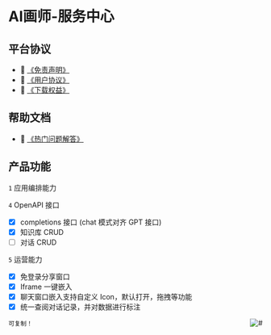 # AI画师-服务中心
## 平台协议

- 🚀 <a href="https://docs.qq.com/doc/p/7b8777d1a7858b26dde3bf2da20a031d68cd45db">《免责声明》</a>
- 🚀 <a href="https://docs.qq.com/doc/p/d7a5ed6e36c4710454b50662ffbe4bcb99ba471f?u=3db57e6c816a428083f60f832acc8120">《用户协议》</a>
- 🚀 <a href="https://docs.qq.com/doc/p/3187b051cb697eb810a8bb10eb840a28e8ab659b">《下载权益》</a>

## 帮助文档

- 🚀 <a href="https://docs.qq.com/doc/p/6d62fc41adeea9f9a0e1975d1cb8f7277b2293df">《热门问题解答》</a>

## 产品功能

`1` 应用编排能力

`4` OpenAPI 接口
   - [x] completions 接口 (chat 模式对齐 GPT 接口)
   - [x] 知识库 CRUD
   - [ ] 对话 CRUD
  
`5` 运营能力
   - [x] 免登录分享窗口
   - [x] Iframe 一键嵌入
   - [x] 聊天窗口嵌入支持自定义 Icon，默认打开，拖拽等功能
   - [x] 统一查阅对话记录，并对数据进行标注

<a href="#readme">
    <img src="https://img.shields.io/badge/-返回顶部-7d09f1.svg" alt="#" align="right">
</a>



```
可复制！
```

